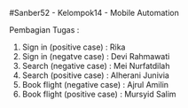 #Sanber52 - Kelompok14 - Mobile Automation

Pembagian Tugas :

1. Sign in (positive case) : Rika
2. Sign in (negatve case) : Devi Rahmawati
3. Search (negative case) : Mei Nurfatdilah
4. Search (positive case) : Alherani Junivia
5. Book flight (negative case) : Ajrul Amilin
6. Book flight (positive case) : Mursyid Salim
